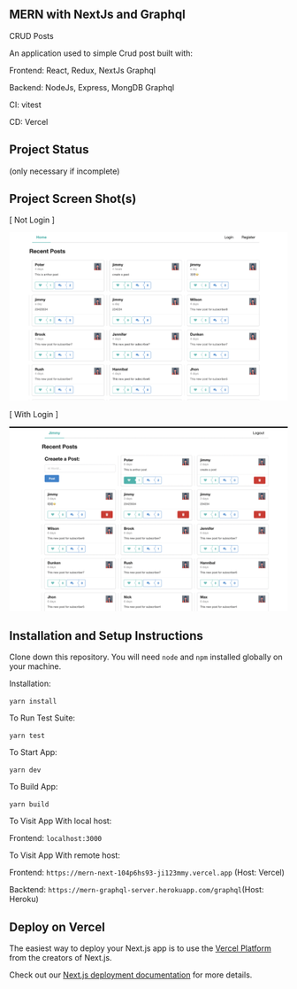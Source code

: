## MERN with NextJs and Graphql

CRUD Posts 

An application used to simple Crud post  built with: 

Frontend: React, Redux, NextJs Graphql

Backend: NodeJs, Express, MongDB Graphql

CI: vitest

CD: Vercel

## Project Status
(only necessary if incomplete)


## Project Screen Shot(s)
[ Not Login ]

![alt text](./preview.png)

[ With Login ]

![alt text](./preview2.png)


## Installation and Setup Instructions

Clone down this repository. You will need `node` and `npm` installed globally on your machine.  

Installation:

`yarn install`  

To Run Test Suite:  

`yarn test`  

To Start App:

`yarn dev`  

To Build App:

`yarn build`  

To Visit App With local host:

Frontend: `localhost:3000`

To Visit App With remote host:

Frontend: `https://mern-next-104p6hs93-ji123mmy.vercel.app`  (Host: Vercel)

Backtend: `https://mern-graphql-server.herokuapp.com/graphql`(Host: Heroku)

## Deploy on Vercel

The easiest way to deploy your Next.js app is to use the [Vercel Platform](https://vercel.com/new?utm_medium=default-template&filter=next.js&utm_source=create-next-app&utm_campaign=create-next-app-readme) from the creators of Next.js.

Check out our [Next.js deployment documentation](https://nextjs.org/docs/deployment) for more details.

